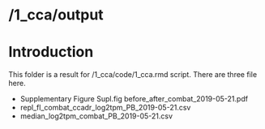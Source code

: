 # /1_cca/output
# Introduction
This folder is a result for /1_cca/code/1_cca.rmd script. There are three file here.<br/>
- Supplementary Figure Supl.fig before_after_combat_2019-05-21.pdf<br/>
- repl_fl_combat_ccadr_log2tpm_PB_2019-05-21.csv<br/>
- median_log2tpm_combat_PB_2019-05-21.csv<br/>
